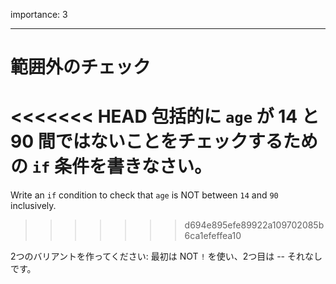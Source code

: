 importance: 3

---

# 範囲外のチェック

<<<<<<< HEAD
包括的に `age` が 14 と 90 間ではないことをチェックするための `if` 条件を書きなさい。
=======
Write an `if` condition to check that `age` is NOT between `14` and `90` inclusively.
>>>>>>> d694e895efe89922a109702085b6ca1efeffea10

2つのバリアントを作ってください: 最初は NOT `!` を使い、2つ目は -- それなしです。

